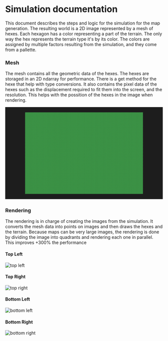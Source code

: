 # Simulation documentation

This document describes the steps and logic for the simulation for the map generation.
The resulting world is a 2D image represented by a mesh of hexes. Each hexagon has a color representing a part of the terrain.
The only way the hex represents the terrain type it's by its color. The colors are assigned by multiple factors resulting from the simulation, and they come from a pallette.

### Mesh

The mesh contains all the geometric data of the hexes. The hexes are storaged in an 2D ndarray for performance. There is a get method for the hexe that help with type conversions.
It also contains the pixel data of the hexes such as the displacement required to fit them into the screen, and the resolution. This helps with the possition of the hexes in the image when rendering.

![mesh](./mesh.png)

### Rendering

The rendering is in charge of creating the images from the simulation. It converts the mesh data into points on images and then draws the hexes and the terrain.
Because maps can be very large images, the rendering is done by dividing the image into quadrants and rendering each one in parallel. This improves $+300\%$ the performance

#### Top Left

![top left](./../../_debug_top_left.png)

#### Top Right

![top right](./../../_debug_top_right.png)

#### Bottom Left

![bottom left](./../../_debug_bottom_left.png)

#### Bottom Right

![bottom right](./../../_debug_bottom_right.png)
